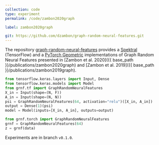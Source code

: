 ```yaml
---
collection: code
type: experiment
permalink: /code/zambon2020graph

label: zambon2020graph

git: https://github.com/dzambon/graph-random-neural-features.git
---
```


The repository [graph-random-neural-features](https://github.com/dzambon/graph-random-neural-features.git) provides a [Spektral](graphneural.network) (TensorFlow) and a [PyTorch Geometric](https://github.com/rusty1s/pytorch_geometric) implementations of Graph Random Neural Features presented in [Zambon et al. 2020]({{ base_path }}/publications/zambon2020graph) and [Zambon et al. 2019]({{ base_path }}/publications/zambon2019graph).

```python
from tensorflow.keras.layers import Input, Dense
from tensorflow.keras.models import Model
from grnf.tf import GraphRandomNeuralFeatures
X_in = Input(shape=(N, F))
A_in = Input(shape=(N, N))
psi = GraphRandomNeuralFeatures(64, activation="relu")([X_in, A_in])
output = Dense(1)(psi)
model = Model(inputs=[X_in, A_in], outputs=output)
```

```python
from grnf.torch import GraphRandomNeuralFeatures
grnf = GraphRandomNeuralFeatures(64)
z = grnf(data)
```

Experiments are in branch `v0.1.0`.